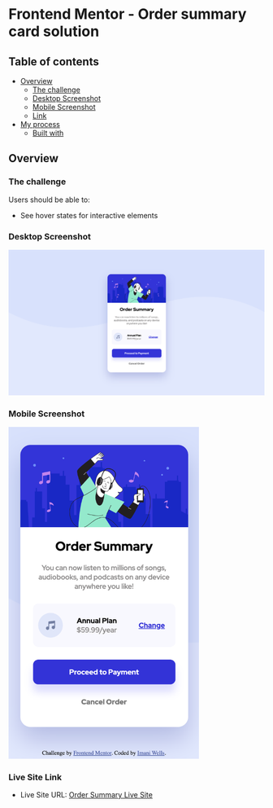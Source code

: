 # Frontend Mentor - Order summary card solution

## Table of contents

- [Overview](#overview)
  - [The challenge](#the-challenge)
  - [Desktop Screenshot](#desktop-screenshot)
  - [Mobile Screenshot](#mobile-screenshot)
  - [Link](#link)
- [My process](#my-process)
  - [Built with](#built-with)


## Overview

### The challenge

Users should be able to:

- See hover states for interactive elements

### Desktop Screenshot

<img src="images/screenshot-desktop.png" alt="Screen shot of desktop development for Order Summary design" width="1440"/>

### Mobile Screenshot

<img src="images/mobile-screenshot.png" alt="Screen shot of mobile development for Order Summary design" width="375"/>

### Live Site Link

- Live Site URL: <a href="https://imaniintech.github.io/Order-Summary/" target="_blank">Order Summary Live Site</a>





